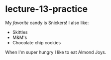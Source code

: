 # lecture-13-practice

My *favorite* candy is Snickers! I also like:

- Skittles
- M&M's
- Chocolate chip cookies

When I'm super hungry I like to eat Almond Joys.